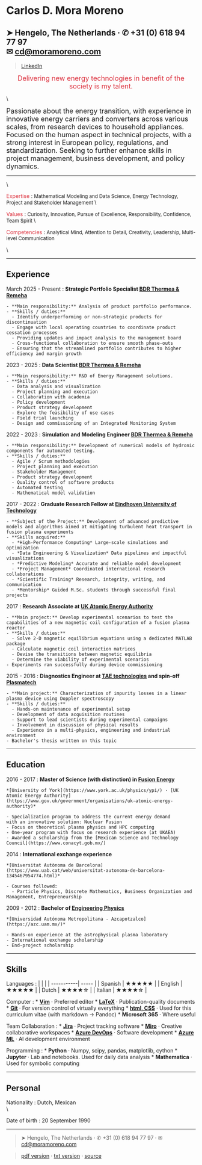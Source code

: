 Carlos D. Mora Moreno
===========

➤ Hengelo, The Netherlands · ✆ +31 (0) 618 94 77 97 </br>✉  <cd@moramoreno.com>
-----------------------------------------------------------------------
> [LinkedIn](https://www.linkedin.com/in/c-mora-moreno/)

<center>
<font color="dc303d">
<font size="4">
Delivering new energy technologies in benefit of the society is my talent.
</font>
</font>
</center>  

\

<font size="4">
Passionate about the energy transition, with experience in innovative energy carriers and converters across various scales, from research devices to household appliances. Focused on the human aspect in technical projects, with a strong interest in European policy, regulations, and standardization. Seeking to further enhance skills in project management, business development, and policy dynamics.
</font>

----

\

<font color="dc303d">Expertise</font>
:   <font size="2.95">Mathematical Modeling and Data Science, Energy Technology, Project and Stakeholder Management </font>\

<font color="dc303d">Values</font>
:   <font size="2.95">Curiosity, Innovation, Pursue of Excellence, Responsibility, Confidence, Team Spirit </font>\

<font color="dc303d">Competencies</font>
:   <font size="2.95">Analytical Mind, Attention to Detail, Creativity, Leadership, Multi-level Communication </font>

\

----

Experience
----------

March 2025 - Present
:   **Strategic Portfolio Specialist  [BDR Thermea  & Remeha](https://www.linkedin.com/company/bdr-thermea)**

    - **Main responsibility:** Analysis of product portfolio performance.
    - **Skills / duties:**
      - Identify underperforming or non-strategic products for discontinuation
      - Engage with local operating countries to coordinate product cessation processes
      - Providing updates and impact analysis to the management board
      - Cross-functional collaboration to ensure smooth phase-outs
      - Ensuring that the streamlined portfolio contributes to higher efficiency and margin growth

2023 - 2025
:   **Data Scientist [BDR Thermea  & Remeha](https://www.linkedin.com/company/bdr-thermea)**

    - **Main responsibility:** R&D of Energy Management solutions.
    - **Skills / duties:**
      - Data analysis and visualization
      - Project planning and execution
      - Collaboration with academia
      - Policy development
      - Product strategy development
      - Explore the feasibility of use cases
      - Field trial launching
      - Design and commissioning of an Integrated Monitoring System

2022 - 2023
:   **Simulation and Modeling Engineer [BDR Thermea  & Remeha](https://www.linkedin.com/company/bdr-thermea)**

    - **Main responsibility:** Development of numerical models of hydronic components for automated testing.
    - **Skills / duties:**
      - Agile / Scrum methodologies
      - Project planning and execution
      - Stakeholder Management
      - Product strategy development
      - Quality control of software products
      - Automated testing
      - Mathematical model validation

2017 - 2022
:   **Graduate Research Fellow at [Eindhoven University of Technology](https://www.tue.nl/en/research/research-groups/science-and-technology-of-nuclear-fusion/)**

    - **Subject of the Project:** Development of advanced predictive models and algorithms aimed at mitigating turbulent heat transport in fusion plasma experiments
    - **Skills acquired:**
      - *High-Performance Computing* Large-scale simulations and optimization
      - *Data Engineering & Visualization* Data pipelines and impactful visualizations
      - *Predictive Modeling* Accurate and reliable model development
      - *Project Management* Coordinated international research collaborations
      - *Scientific Training* Research, integrity, writing, and communication
      - *Mentorship* Guided M.Sc. students through successful final projects

2017
:   **Research Associate at [UK Atomic Energy Authority](https://www.gov.uk/government/organisations/uk-atomic-energy-authority)**

    - **Main project:** Develop experimental scenarios to test the capabilities of a new magnetic coil configuration of a fusion plasma reactor
    - **Skills / duties:**
      - Solve 2-D magnetic equilibrium equations using a dedicated MATLAB package
      - Calculate magnetic coil interaction matrices
      - Devise the transitions between magnetic equilibria
      - Determine the viability of experimental scenarios
    - Experiments ran successfully during device commissioning

2015 - 2016
:   **Diagnostics Engineer at [TAE technologies](https://tae.com/) and spin-off [Plasmatech](https://www.linkedin.com/company/plasma-diagnostics-and-technologies/about/)**

    - **Main project:** Characterization of impurity losses in a linear plasma device using Doppler spectroscopy
    - **Skills / duties:**
      - Hands-on maintenance of experimental setup
      - Development of data acquisition routines
      - Support to lead scientists during experimental campaigns
      - Involvement in discussion of physical results
      - Experience in a multi-physics, engineering and industrial environment
    - Bachelor's thesis written on this topic

----

Education
---------

2016 - 2017
:   **Master of Science (with distinction) in [Fusion Energy](https://www.york.ac.uk/study/postgraduate-taught/courses/msc-fusion-energy/)**

    *[University of York](https://www.york.ac.uk/physics/ypi/) · [UK Atomic Energy Authority](https://www.gov.uk/government/organisations/uk-atomic-energy-authority)*

    - Specialization program to address the current energy demand  
    with an innovative solution: Nuclear Fusion
    - Focus on theoretical plasma physics and HPC computing
    - One-year program with focus on research experience (at UKAEA)
    - Awarded a scholarship from the [Mexican Science and Technology Council](https://www.conacyt.gob.mx/)

2014
:   **International exchange experience**

    *[Universitat Autònoma de Barcelona](https://www.uab.cat/web/universitat-autonoma-de-barcelona-1345467954774.html)*

    - Courses followed:
      - Particle Physics, Discrete Mathematics, Business Organization and Management, Entrepreneurship

2009 - 2012
:   **Bachelor of [Engineering Physics](http://cbi.azc.uam.mx/?page_id=31)**

    *[Universidad Autónoma Metropolitana - Azcapotzalco](https://azc.uam.mx/)*

    - Hands-on experience at the astrophysical plasma laboratory
    - International exchange scholarship
    - End-project scholarship

----

Skills
-----
Languages
:   |            |       |
    | -----------| ----- |
    | Spanish    | ★★★★★ |
    | English    | ★★★★★ |
    | Dutch      | ★★★★☆ |
    | Italian    | ★★★★☆ |

Computer
:   * **[Vim](https://www.vim.org/)** · Preferred editor
    * **[LaTeX](https://www.latex-project.org/)** · Publication-quality documents
    * **[Git](https://git-scm.com/)** · For version control of virtually everything
    * **[html, CSS](https://www.w3.org/standards/webdesign/htmlcss)** · Used for this curriculum vitae (with markdown → Pandoc)
    * **Microsoft 365** · Where useful

Team Collaboration
:   * **[Jira](https://www.atlassian.com/software/jira)** · Project tracking software
    * **[Miro](https://miro.com/)** · Creative collaborative workspaces
    * **[Azure DevOps](https://azure.microsoft.com/en-us/products/devops)** · Software development
    * **[Azure ML](https://azure.microsoft.com/en-us/products/machine-learning)** · AI development environment

Programming
:   * **Python** · Numpy, scipy, pandas, matplotlib, cython
    * **Jupyter** · Lab and notebooks. Used for daily data analysis
    * **Mathematica** · Used for symbolic computing

----

Personal
-----
Nationality
:   Dutch, Mexican\
\
<!-- \ -->

Date of birth
:   20 September 1990

----

<!---
References
----------
👤
:   ****

    **

    |    |                                                    |
    | ---| -------------------------------------------------- |
    | ✉  | []() |
    | ✆  |      |
----
-->

> ➤ Hengelo, The Netherlands · ✆ +31 (0) 618 94 77 97 · ✉  <cd@moramoreno.com>

> [pdf version](https://raw.githubusercontent.com/cardanmomo/CV/main/CV_CD_Mora_Moreno.pdf) · [txt version](https://raw.githubusercontent.com/cardanmomo/CV/main/CV_CD_Mora_Moreno.txt) · [source](https://github.com/cardanmomo/CV)

